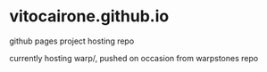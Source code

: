 # vitocairone.github.io
github pages project hosting repo

currently hosting warp/, pushed on occasion from warpstones repo
